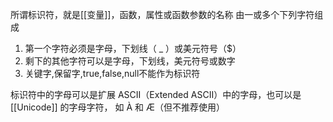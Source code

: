 所谓标识符，就是[[变量]]，函数，属性或函数参数的名称
由一或多个下列字符组成
1. 第一个字符必须是字母，下划线（ _ ）或美元符号（$）
2. 剩下的其他字符可以是字母，下划线，美元符号或数字
3. 关键字,保留字,true,false,null不能作为标识符
 
标识符中的字母可以是扩展 ASCII（Extended ASCII）中的字母，也可以是 [[Unicode]] 的字母字符， 如 À 和 Æ（但不推荐使用）

